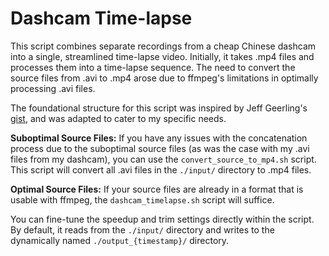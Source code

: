 # Dashcam Time-lapse

This script combines separate recordings from a cheap Chinese dashcam into a single, streamlined time-lapse video. Initially, it takes .mp4 files and processes them into a time-lapse sequence. The need to convert the source files from .avi to .mp4 arose due to ffmpeg's limitations in optimally processing .avi files.

The foundational structure for this script was inspired by Jeff Geerling's [gist](https://gist.github.com/geerlingguy/d515b8e85242b1787a4bbdc21c037495), and was adapted to cater to my specific needs.

**Suboptimal Source Files:** If you have any issues with the concatenation process due to the suboptimal source files (as was the case with my .avi files from my dashcam), you can use the `convert_source_to_mp4.sh` script. This script will convert all .avi files in the `./input/` directory to .mp4 files.

**Optimal Source Files:** If your source files are already in a format that is usable with ffmpeg, the `dashcam_timelapse.sh` script will suffice. 

You can fine-tune the speedup and trim settings directly within the script. By default, it reads from the `./input/` directory and writes to the dynamically named `./output_{timestamp}/` directory.
